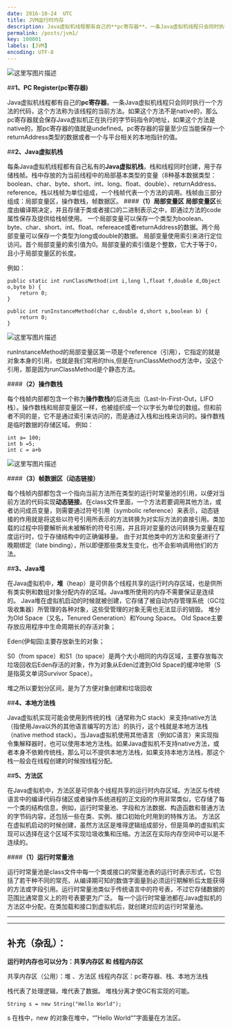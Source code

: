 ```yaml
---
date: 2016-10-24  UTC
title: JVM运行时内存
description: Java虚拟机线程都有自己的**pc寄存器**。一条Java虚拟机线程只会同时执行一个方法的代码，这个方法称为该线程的当前方法。
permalink: /posts/jvm1/
key: 100001
labels: [JVM]
encoding: UTF-8
---
```


![这里写图片描述](http://img.blog.csdn.net/20161012205620594)

##**1、PC Register(pc寄存器)**

Java虚拟机线程都有自己的**pc寄存器**。一条Java虚拟机线程只会同时执行一个方法的代码，这个方法称为该线程的当前方法。如果这个方法不是native的，那么pc寄存器就会保存Java虚拟机正在执行的字节码指令的地址，如果这个方法是native的，那pc寄存器的值就是undefined。pc寄存器的容量至少应当能保存一个returnAddress类型的数据或者一个与平台相关的本地指针的值。

##**2、Java虚拟机栈**

每条Java虚拟机线程都有自己私有的**Java虚拟机栈**，栈和线程同时创建，用于存储栈帧。栈中存放的为当前线程中的局部基本类型的变量（8种基本数据类型：boolean、char、byte、short、int、long、float、double）、returnAddress、reference。栈以栈帧为单位组成，一个栈帧代表一个方法的调用。栈帧由三部分组成：局部变量区，操作数栈，帧数据区。
####**（1）局部变量区**
**局部变量区**长度由编译期决定，并且存储于类或者接口的二进制表示之中，即通过方法的code属性保存及提供给栈帧使用。
一个局部变量可以保存一个类型为boolean、byte、char、short、int、float、refereace或者returnAddress的数据。两个局部变量可以保存一个类型为long或double的数据。
局部变量使用索引来进行定位访问。首个局部变量的索引值为0。局部变量的索引值是个整数，它大于等于0，且小于局部变量区的长度。

例如：

```
public static int runClassMethod(int i,long l,float f,double d,Object o,byte b) {   
    return 0;   
} 

public int runInstanceMethod(char c,double d,short s,boolean b) {   
    return 0;   
}
```
![这里写图片描述](http://img.blog.csdn.net/20161012211858311)

runInstanceMethod的局部变量区第一项是个reference（引用），它指定的就是对象本身的引用，也就是我们常用的this,但是在runClassMethod方法中，没这个引用，那是因为runClassMethod是个静态方法。

####**（2）操作数栈**

每个栈帧内部都包含一个称为**操作数栈**的后进先出（Last-In-First-Out，LIFO栈）。操作数栈和局部变量区一样，也被组织成一个以字长为单位的数组。但和前者不同的是，它不是通过索引来访问的，而是通过入栈和出栈来访问的。操作数栈是临时数据的存储区域。
例如：

```
int a= 100;
int b =5;
int c = a+b
```
![这里写图片描述](http://img.blog.csdn.net/20161012212734884)

####**（3）帧数据区（动态链接）**

 每个栈帧内部都包含一个指向当前方法所在类型的运行时常量池的引用，以便对当前方法的代码实现**动态链接**。在class文件里面，一个方法若要调用其他方法，或者访问成员变量，则需要通过符号引用（symbolic  reference）来表示，动态链接的作用就是将这些以符号引用所表示的方法转换为对实际方法的直接引用。类加载的过程中将要解析尚未被解析的符号引用，并且将对变量的访问转换为变量在程度运行时，位于存储结构中的正确偏移量。
由于对其他类中的方法和变量进行了晚期绑定（late binding），所以即便那些类发生变化，也不会影响调用他们的方法。


##**3、Java堆**

在Java虚拟机中，**堆**（heap）是可供各个线程共享的运行时内存区域，也是供所有类实例和数组对象分配内存的区域。Java堆所使用的内存不需要保证是连续的。
Java堆在虚拟机启动的时候就被创建，它存储了被自动内存管理系统（GC垃圾收集器）所管理的各种对象，这些受管理的对象无需也无法显示的销毁。
堆分为Old Space（又名，Tenured Generation）和Young Space。
Old Space主要存放应用程序中生命周期长的存活对象；

Eden(伊甸园)主要存放新生的对象；

S0（from space）和S1（to space）是两个大小相同的内存区域，主要存放每次垃圾回收后Eden存活的对象，作为对象从Eden过渡到Old Space的缓冲地带（S是指英文单词Survivor Space）。

堆之所以要划分区间，是为了方便对象创建和垃圾回收

##**4、本地方法栈**

Java虚拟机实现可能会使用到传统的栈（通常称为C stack）来支持native方法（指使用Java以外的其他语言编写的方法）的执行，这个栈就是本地方法栈（native  method  stack）。当Java虚拟机使用其他语言（例如C语言）来实现指令集解释器时，也可以使用本地方法栈。如果Java虚拟机不支持native方法，或者本身不依赖传统栈，那么可以不提供本地方法栈，如果支持本地方法栈，那这个栈一般会在线程创建的时候按线程分配。

##**5、方法区**

在Java虚拟机中，方法区是可供各个线程共享的运行时内存区域。方法区与传统语言中的编译代码存储区或者操作系统进程的正文段的作用非常类似，它存储了每一个类的结构信息，例如，运行时常量池、字段和方法数据、构造函数和普通方法的字节码内容，还包括一些在类、实例、接口初始化时用到的特殊方法。
方法区在虚拟机启动的时候创建，虽然方法区是堆得逻辑组成部分，但是简单的虚拟机实现可以选择在这个区域不实现垃圾收集和压缩。方法区在实际内存空间中可以是不连续的。

####**（1）运行时常量池**

运行时常量池是class文件中每一个类或接口的常量池表的运行时表示形式，它包括了若干种不同的常亮，从编译期可知的数值字面量到必须运行期解析后太能获得的方法或字段引用。运行时常量池类似于传统语言中的符号表，不过它存储数据的范围比通常意义上的符号表要更为广泛。
每一个运行时常量池都在Java虚拟机的方法区中分配，在类加载和接口到虚拟机后，就创建对应的运行时常量池。


---------------------------------------------------------


----------
## 补充（杂乱）：

**运行时内存也可以分为：共享内存区 和 线程内存区**

共享内存区（公用）：堆 、方法区
线程内存区：pc寄存器、栈、本地方法栈

栈代表了处理逻辑，堆代表了数据。
堆栈分离才使GC有实现的可能。

```
String s = new String("Hello World");
```
s 在栈中，new 的对象在堆中，“”Hello World“”字面量在方法区。